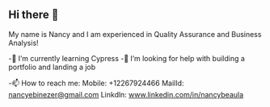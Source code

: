 ## Hi there 👋

My name is Nancy and I am experienced in Quality Assurance and Business Analysis!

-🌱 I’m currently learning Cypress
-🤔 I’m looking for help with building a portfolio and landing a job

-📫 How to reach me:
Mobile: +12267924466
MailId: nancyebinezer@gmail.com
Linkdln: www.linkedin.com/in/nancybeaula

<!--
**NancyBeaula/NancyBeaula** is a ✨ _special_ ✨ repository because its `README.md` (this file) appears on your GitHub profile.

Here are some ideas to get you started:

- 🔭 I’m currently working on ...
- 🌱 I’m currently learning ...
- 👯 I’m looking to collaborate on ...
- 🤔 I’m looking for help with ...
- 💬 Ask me about ...
- 📫 How to reach me: ...
- 😄 Pronouns: ...
- ⚡ Fun fact: ...
-->
